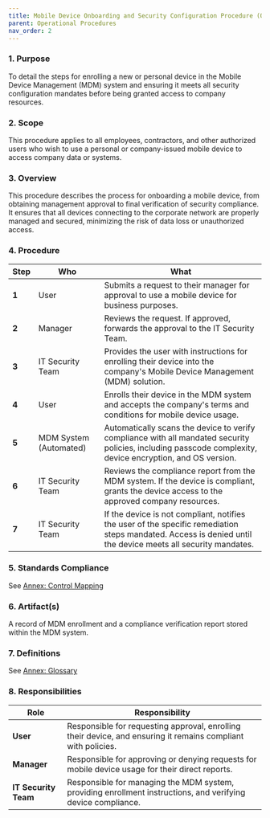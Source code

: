 ```yaml
---
title: Mobile Device Onboarding and Security Configuration Procedure (OP-PROC-002)
parent: Operational Procedures
nav_order: 2
---
```

### 1. Purpose

To detail the steps for enrolling a new or personal device in the Mobile Device Management (MDM) system and ensuring it meets all security configuration mandates before being granted access to company resources.

### 2. Scope

This procedure applies to all employees, contractors, and other authorized users who wish to use a personal or company-issued mobile device to access company data or systems.

### 3. Overview

This procedure describes the process for onboarding a mobile device, from obtaining management approval to final verification of security compliance. It ensures that all devices connecting to the corporate network are properly managed and secured, minimizing the risk of data loss or unauthorized access.

### 4. Procedure

| **Step** | **Who**                      | **What**                                                                                                                                                              |
| -------- | ---------------------------- | --------------------------------------------------------------------------------------------------------------------------------------------------------------------- |
| **1**    | User                         | Submits a request to their manager for approval to use a mobile device for business purposes.                                                                         |
| **2**    | Manager                      | Reviews the request. If approved, forwards the approval to the IT Security Team.                                                                                      |
| **3**    | IT Security Team             | Provides the user with instructions for enrolling their device into the company's Mobile Device Management (MDM) solution.                                            |
| **4**    | User                         | Enrolls their device in the MDM system and accepts the company's terms and conditions for mobile device usage.                                                        |
| **5**    | MDM System (Automated)       | Automatically scans the device to verify compliance with all mandated security policies, including passcode complexity, device encryption, and OS version.             |
| **6**    | IT Security Team             | Reviews the compliance report from the MDM system. If the device is compliant, grants the device access to the approved company resources.                               |
| **7**    | IT Security Team             | If the device is not compliant, notifies the user of the specific remediation steps mandated. Access is denied until the device meets all security mandates.      |

### 5. Standards Compliance

See [Annex: Control Mapping](../_annexes/control_mapping.md)

### 6. Artifact(s)

A record of MDM enrollment and a compliance verification report stored within the MDM system.

### 7. Definitions

See [Annex: Glossary](../_annexes/glossary.md)

### 8. Responsibilities

| **Role**           | **Responsibility**                                                                                             |
| ------------------ | -------------------------------------------------------------------------------------------------------------- |
| **User**           | Responsible for requesting approval, enrolling their device, and ensuring it remains compliant with policies.  |
| **Manager**        | Responsible for approving or denying requests for mobile device usage for their direct reports.                |
| **IT Security Team** | Responsible for managing the MDM system, providing enrollment instructions, and verifying device compliance. |
